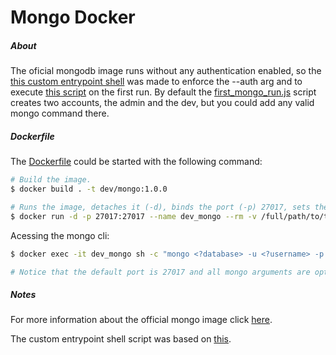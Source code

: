 # Mongo Docker

##### About
The oficial mongodb image runs without any authentication enabled, so the [this custom entrypoint shell](./custom_entrypoint.sh) was made to enforce the --auth arg and to execute [this script](./first_mongo_run.js) on the first run. 
By default the [first\_mongo\_run.js](./first_mongo_run.js) script creates two accounts, the admin and the dev, but you could add any valid mongo command there. 

##### Dockerfile
The [Dockerfile](./Dockerfile) could be started with the following command:
```bash
# Build the image.
$ docker build . -t dev/mongo:1.0.0

# Runs the image, detaches it (-d), binds the port (-p) 27017, sets the name dev_mongo (--name) and sets the ./data folder as the container's data/db volume.
$ docker run -d -p 27017:27017 --name dev_mongo --rm -v /full/path/to/this/folder/data:/data/db dev/mongo:1.0.0
```


Acessing the mongo cli:
```bash
$ docker exec -it dev_mongo sh -c "mongo <?database> -u <?username> -p <?password> --port <?port>"

# Notice that the default port is 27017 and all mongo arguments are optional, so you could select the database (use <database>) and authenticate (db.auth('<uname>', '<pwd>') after estabilishing the connection with the mongo cli.
```

##### Notes
For more information about the official mongo image click [here](https://hub.docker.com/_/mongo/).

The custom entrypoint shell script was based on [this](https://github.com/frodenas/docker-mongodb).

